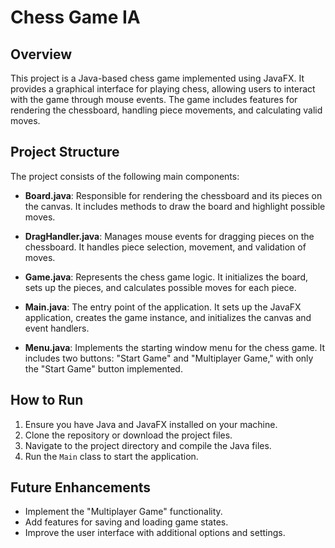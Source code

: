 # Chess Game IA

## Overview
This project is a Java-based chess game implemented using JavaFX. It provides a graphical interface for playing chess, allowing users to interact with the game through mouse events. The game includes features for rendering the chessboard, handling piece movements, and calculating valid moves.

## Project Structure
The project consists of the following main components:

- **Board.java**: Responsible for rendering the chessboard and its pieces on the canvas. It includes methods to draw the board and highlight possible moves.
  
- **DragHandler.java**: Manages mouse events for dragging pieces on the chessboard. It handles piece selection, movement, and validation of moves.
  
- **Game.java**: Represents the chess game logic. It initializes the board, sets up the pieces, and calculates possible moves for each piece.
  
- **Main.java**: The entry point of the application. It sets up the JavaFX application, creates the game instance, and initializes the canvas and event handlers.
  
- **Menu.java**: Implements the starting window menu for the chess game. It includes two buttons: "Start Game" and "Multiplayer Game," with only the "Start Game" button implemented.

## How to Run
1. Ensure you have Java and JavaFX installed on your machine.
2. Clone the repository or download the project files.
3. Navigate to the project directory and compile the Java files.
4. Run the `Main` class to start the application.

## Future Enhancements
- Implement the "Multiplayer Game" functionality.
- Add features for saving and loading game states.
- Improve the user interface with additional options and settings.